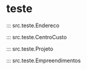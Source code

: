 # teste

::: src.teste.Endereco

::: src.teste.CentroCusto

::: src.teste.Projeto

::: src.teste.Empreendimentos
